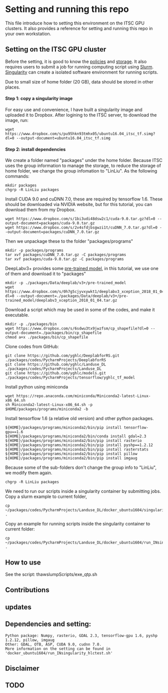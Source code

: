 # Setting and running this repo

This file introduce how to setting this environment on the ITSC GPU clusters. 
It also provides a reference for setting and running this repo in your own workstation.

## Setting on the ITSC GPU cluster
Before the setting, it is good to know the [policies](https://www.cuhk.edu.hk/itsc/hpc/policies.html) and 
[storage](https://www.cuhk.edu.hk/itsc/hpc/storage.html). It also requires users to 
submit a job for running computing script using [Slurm](https://www.cuhk.edu.hk/itsc/hpc/slurm.html). 
[Singularity](https://www.cuhk.edu.hk/itsc/hpc/singularity.html) can create a isolated software environment for running scripts. 

Due to small size of home folder (20 GB), data should be stored in other places. 

#### Step 1: copy a singularity image
For easy use and convenience, I have built a singularity image and uploaded it to Dropbox. 
After logining to the ITSC server, to download the image, run:

    wget https://www.dropbox.com/s/pu95hkn93tmhx05/ubuntu16.04_itsc_tf.simg?dl=0 --output-document=ubuntu16.04_itsc_tf.simg

#### Step 2: install dependencies
We create a folder named "packages" under the home folder. Because ITSC uses the group
information to manage the storage, to reduce the storage of home folder, we change 
the group infomation to "LinLiu". As the following commands:

    mkdir packages
    chgrp -R LinLiu packages

Install CUDA 9.0 and cuDNN 7.0, these are required by tensorflow 1.6. 
These should be downloaded via NVIDIA website, but for this tutorial, you can download them
from my Dropbox. 
    
    wget https://www.dropbox.com/s/1bi3udi48dsw2c1/cuda-9.0.tar.gz?dl=0 --output-document=packages/cuda-9.0.tar.gz 
    wget https://www.dropbox.com/s/2v4sfdjbsgwzi1t/cuDNN_7.0.tar.gz?dl=0 --output-document=packages/cuDNN_7.0.tar.gz

Then we unpackage these to the folder "packages/programs" 
 
    mkdir -p packages/programs
    tar xvf packages/cuDNN_7.0.tar.gz -C packages/programs
    tar xvf packages/cuda-9.0.tar.gz -C packages/programs

DeepLabv3+ provides some [pre-trained model](https://github.com/tensorflow/models/blob/master/research/deeplab/g3doc/model_zoo.md), 
in this tutorial, we use one of them and download it to "packages"

    mkdir -p ./packages/Data/deeplab/v3+/pre-trained_model
    wget https://www.dropbox.com/s/0h7g5cjyvxywkt1/deeplabv3_xception_2018_01_04.tar.gz?dl=0 --output-document=./packages/Data/deeplab/v3+/pre-trained_model/deeplabv3_xception_2018_01_04.tar.gz

Download a script which may be used in some of the codes, and make it executable.

    mkdir -p ./packages/bin
    wget https://www.dropbox.com/s/6sdwu3tx9jwzfsm/cp_shapefile?dl=0 --output-document=./packages/bin/cp_shapefile
    chmod a+x ./packages/bin/cp_shapefile

Clone codes from GitHub:

    git clone https://github.com/yghlc/DeeplabforRS.git ./packages/codes/PycharmProjects/DeeplabforRS
    git clone https://github.com/yghlc/Landuse_DL ./packages/codes/PycharmProjects/Landuse_DL
    git clone https://github.com/yghlc/models.git ./packages/codes/PycharmProjects/tensorflow/yghlc_tf_model


Install python using miniconda 

    wget https://repo.anaconda.com/miniconda/Miniconda2-latest-Linux-x86_64.sh
    sh Miniconda2-latest-Linux-x86_64.sh -p $HOME/packages/programs/miniconda2 -b

    
Install tensorflow 1.6 (a relative old version) and other python packages. <!-- The installation will run inside 
the container, so we need to submit a job for running singularity. -->
    
    ${HOME}/packages/programs/miniconda2/bin/pip install tensorflow-gpu==1.6
    ${HOME}/packages/programs/miniconda2/bin/conda install gdal=2.3
    ${HOME}/packages/programs/miniconda2/bin/pip install rasterio
    ${HOME}/packages/programs/miniconda2/bin/pip install pyshp==1.2.12
    ${HOME}/packages/programs/miniconda2/bin/pip install rasterstats
    ${HOME}/packages/programs/miniconda2/bin/pip install pillow
    ${HOME}/packages/programs/miniconda2/bin/pip install imgaug

Because some of the sub-folders don't change the group info to "LinLiu", we modify them again.
    
    chgrp -R LinLiu packages
    
We need to run our scripts inside a singularity container by submitting jobs. Copy a slurm example to current folder, 

    cp ~/packages/codes/PycharmProjects/Landuse_DL/docker_ubuntu1604/singularity.sh .

Copy an example for running scripts inside the singularity container to current folder:
    
    cp ~/packages/codes/PycharmProjects/Landuse_DL/docker_ubuntu1604/run_INsingularity_miniconda.sh .
    

## How to use
See the script: thawslumpScripts/exe_qtp.sh

## Contributions


## updates

## Dependencies and setting:
    Python package: Numpy, rasterio, GDAL 2.3, tensorflow-gpu 1.6, pyshp 1.2.12, pillow, imgaug
    Other: GDAL, OTB, ASP, CUDA 9.0, cudnn 7.0.
    More information on the setting can be found in 'docker_ubuntu1604/run_INsingularity_hlctest.sh'
    

## Disclaimer


## TODO




